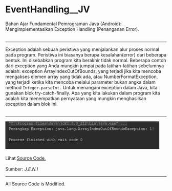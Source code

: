 # EventHandling__JV
Bahan Ajar Fundamental Pemrograman Java (Android): Mengimplementasikan Exception Handling (Penanganan Error).<br><br>

--- 

Exception adalah sebuah peristiwa yang menjalankan alur proses normal pada program. Peristiwa ini biasanya berupa kesalahan(error) dari beberapa bentuk. Ini disebabkan program kita berakhir tidak normal. Beberapa contoh dari exception yang Anda mungkin jumpai pada latihan-latihan sebelumnya adalah: exception ArrayIndexOutOfBounds, yang terjadi jika kita mencoba mengakses elemen array yang tidak ada, atau NumberFormatException, yang terjadi ketika kita mencoba melalui parameter bukan angka dalam method <code>Integer.parseInt.</code> Untuk menangani exception dalam Java, kita gunakan blok try-catch-finally. Apa yang kita lakukan dalam program kita adalah kita menempatkan pernyataan yang mungkin menghasilkan exception dalam blok ini.<br><br>

---

<img src="https://github.com/RizkyKhapidsyah/EventHandling__JV/blob/master/rslts/001.PNG"><br><br>
Lihat <a href="https://github.com/RizkyKhapidsyah/EventHandling__JV/blob/master/src/ContohException.java">Source Code.</a><br><br>
Sumber: <i>J.E.N.I</i><br>

-----
All Source Code is Modified.
